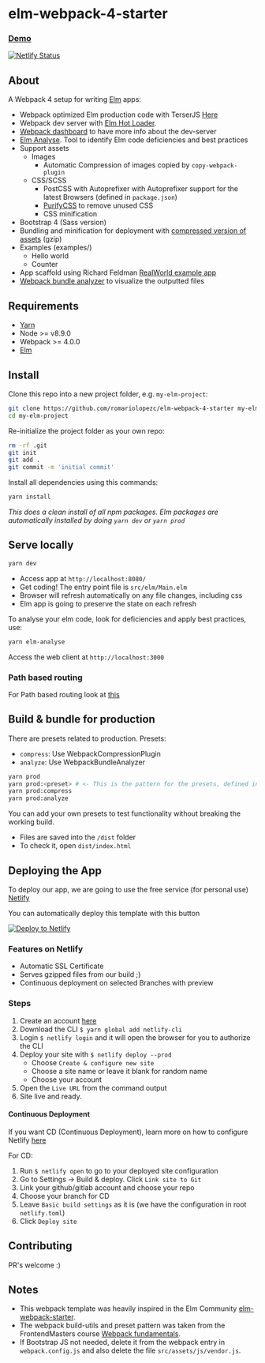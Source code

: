 # elm-webpack-4-starter

### [Demo](https://elm-webpack-4-starter.netlify.com/)

[![Netlify Status](https://api.netlify.com/api/v1/badges/52572774-eddd-41c7-94ef-6dedddf46540/deploy-status)](https://app.netlify.com/sites/elm-webpack-4-starter/deploys)

## About

A Webpack 4 setup for writing [Elm](http://elm-lang.org/) apps:

* Webpack optimized Elm production code with TerserJS [Here](https://github.com/romariolopezc/elm-webpack-4-starter/blob/master/build-utils/webpack.production.js#L41)
* Webpack dev server with [Elm Hot Loader](https://github.com/klazuka/elm-hot-webpack-loader).
* [Webpack dashboard](https://github.com/FormidableLabs/webpack-dashboard) to have more info about the dev-server
* [Elm Analyse](https://github.com/stil4m/elm-analyse). Tool to identify Elm code deficiencies and best practices
* Support assets
  * Images
    * Automatic Compression of images copied by `copy-webpack-plugin`
  * CSS/SCSS
    * PostCSS with Autoprefixer with Autoprefixer support for the latest Browsers (defined in `package.json`)
    * [PurifyCSS](https://github.com/purifycss/purifycss) to remove unused CSS
    * CSS minification
* Bootstrap 4 (Sass version)
* Bundling and minification for deployment with [compressed version of assets](https://github.com/webpack-contrib/compression-webpack-plugin) (gzip)
* Examples (examples/)
  * Hello world
  * Counter
* App scaffold using Richard Feldman [RealWorld example app](https://github.com/rtfeldman/elm-spa-example)
* [Webpack bundle analyzer](https://github.com/webpack-contrib/webpack-bundle-analyzer) to visualize the outputted files

## Requirements

* [Yarn](https://yarnpkg.com/lang/en/docs/install/)
* Node >= v8.9.0
* Webpack >= 4.0.0
* [Elm](https://guide.elm-lang.org/install.html)

## Install

Clone this repo into a new project folder, e.g. `my-elm-project`:

```sh
git clone https://github.com/romariolopezc/elm-webpack-4-starter my-elm-project
cd my-elm-project
```

Re-initialize the project folder as your own repo:

```sh
rm -rf .git
git init
git add .
git commit -m 'initial commit'
```

Install all dependencies using this commands:

```sh
yarn install
```

*This does a clean install of all npm packages.*
*Elm packages are automatically installed by doing `yarn dev` or `yarn prod`*

## Serve locally

```sh
yarn dev
```

* Access app at `http://localhost:8080/`
* Get coding! The entry point file is `src/elm/Main.elm`
* Browser will refresh automatically on any file changes, including css
* Elm app is going to preserve the state on each refresh

To analyse your elm code, look for deficiencies and apply best practices, use:

```sh
yarn elm-analyse
```

Access the web client at `http://localhost:3000`

### Path based routing

For Path based routing look at [this](https://github.com/romariolopezc/elm-webpack-4-starter/pull/44)

## Build & bundle for production

There are presets related to production.
Presets:

* `compress`: Use WebpackCompressionPlugin
* `analyze`:  Use WebpackBundleAnalyzer

```sh
yarn prod
yarn prod:<preset> # <- This is the pattern for the presets, defined in package.json
yarn prod:compress
yarn prod:analyze
```

You can add your own presets to test functionality without breaking the working build.

* Files are saved into the `/dist` folder
* To check it, open `dist/index.html`

## Deploying the App

To deploy our app, we are going to use the free service (for personal use) [Netlify](https://www.netlify.com/)

You can automatically deploy this template with this button

[![Deploy to Netlify](https://www.netlify.com/img/deploy/button.svg)](https://app.netlify.com/start/deploy?repository=https://github.com/romariolopezc/elm-webpack-4-starter)

### Features on Netlify

* Automatic SSL Certificate
* Serves gzipped files from our build ;)
* Continuous deployment on selected Branches with preview

### Steps

1. Create an account [here](https://app.netlify.com/signup)
2. Download the CLI `$ yarn global add netlify-cli`
3. Login `$ netlify login` and it will open the browser for you to authorize the CLI
4. Deploy your site with `$ netlify deploy --prod`
    * Choose `Create & configure new site`
    * Choose a site name or leave it blank for random name
    * Choose your account
5. Open the `Live URL` from the command output
6. Site live and ready.

#### Continuous Deployment

If you want CD (Continuous Deployment), learn more on how to configure Netlify [here](https://www.netlify.com/docs/continuous-deployment/)

For CD:

1. Run `$ netlify open` to go to your deployed site configuration
2. Go to Settings -> Build & deploy. Click `Link site to Git`
3. Link your github/gitlab account and choose your repo
4. Choose your branch for CD
5. Leave `Basic build settings` as it is (we have the configuration in root `netlify.toml`)
6. Click `Deploy site`

## Contributing

PR's welcome :)

## Notes

* This webpack template was heavily inspired in the Elm Community [elm-webpack-starter](https://github.com/elm-community/elm-webpack-starter).
* The webpack build-utils and preset pattern was taken from the FrontendMasters course [Webpack fundamentals](https://frontendmasters.com/courses/webpack-fundamentals/).
* If Bootstrap JS not needed, delete it from the webpack entry in `webpack.config.js` and also delete the file `src/assets/js/vendor.js`.
